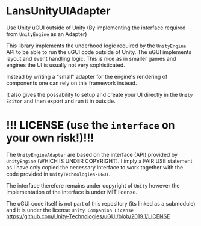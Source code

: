 # LansUnityUIAdapter
Use Unity uGUI outside of Unity (By implementing the interface required from `UnityEngine` as an Adapter)

This library implements the underhood logic required by the `UnityEngine` API to be able to run the uGUI code outside of Unity. The uGUI
implements layout and event handling logic. This is nice as in smaller games and engines the UI is usually not very sophisticated.

Instead by writing a "small" adapter for the engine's rendering of components one can rely on this framework instead.

It also gives the possability to setup and create your UI directly in the `Unity Editor` and then export and run it in outside.


# !!! LICENSE (use the `interface` on your own risk!)!!!

The `UnityEngineAdapter` are based on the interface (API) provided by `UnityEngine` (WHICH IS UNDER COPYRIGHT). I imply a 
FAIR USE statement as I have only copied the necessary interface to work together with the code provided in `UnityTechnologies-uGUI`.

The interface therefore remains under copyright of `Unity` however the implementation of the interface is under MIT license.

The uGUI code itself is not part of this repository (its linked as a submodule) and it is under the license `Unity Companion License`
https://github.com/Unity-Technologies/uGUI/blob/2019.1/LICENSE